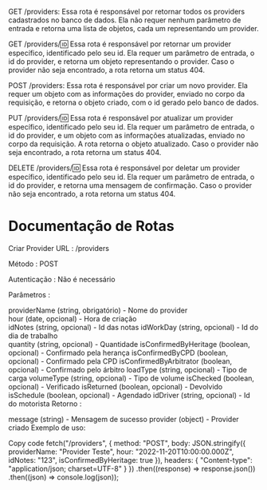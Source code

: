 GET /providers: Essa rota é responsável por retornar todos os providers cadastrados no banco de dados. Ela não requer nenhum parâmetro de entrada e retorna uma lista de objetos, cada um representando um provider.

GET /providers/:id: Essa rota é responsável por retornar um provider específico, identificado pelo seu id. Ela requer um parâmetro de entrada, o id do provider, e retorna um objeto representando o provider. Caso o provider não seja encontrado, a rota retorna um status 404.

POST /providers: Essa rota é responsável por criar um novo provider. Ela requer um objeto com as informações do provider, enviado no corpo da requisição, e retorna o objeto criado, com o id gerado pelo banco de dados.

PUT /providers/:id: Essa rota é responsável por atualizar um provider específico, identificado pelo seu id. Ela requer um parâmetro de entrada, o id do provider, e um objeto com as informações atualizadas, enviado no corpo da requisição. A rota retorna o objeto atualizado. Caso o provider não seja encontrado, a rota retorna um status 404.

DELETE /providers/:id: Essa rota é responsável por deletar um provider específico, identificado pelo seu id. Ela requer um parâmetro de entrada, o id do provider, e retorna uma mensagem de confirmação. Caso o provider não seja encontrado, a rota retorna um status 404.


<h1>Documentação de Rotas</h1>
Criar Provider
URL : /providers

Método : POST

Autenticação : Não é necessário

Parâmetros :

providerName (string, obrigatório) - Nome do provider  
hour (date, opcional) - Hora de criação  
idNotes (string, opcional) - Id das notas 
idWorkDay (string, opcional) - Id do dia de trabalho  
quantity (string, opcional) - Quantidade
isConfirmedByHeritage (boolean, opcional) - Confirmado pela herança
isConfirmedByCPD (boolean, opcional) - Confirmado pela CPD
isConfirmedByArbitrator (boolean, opcional) - Confirmado pelo árbitro
loadType (string, opcional) - Tipo de carga
volumeType (string, opcional) - Tipo de volume
isChecked (boolean, opcional) - Verificado
isReturned (boolean, opcional) - Devolvido
isSchedule (boolean, opcional) - Agendado
idDriver (string, opcional) - Id do motorista
Retorno :

message (string) - Mensagem de sucesso
provider (object) - Provider criado
Exemplo de uso:

Copy code
fetch("/providers", {
  method: "POST",
  body: JSON.stringify({
    providerName: "Provider Teste",
    hour: "2022-11-20T10:00:00.000Z",
    idNotes: "123",
    isConfirmedByHeritage: true
  }),
  headers: {
    "Content-type": "application/json; charset=UTF-8"
  }
})
  .then((response) => response.json())
  .then((json) => console.log(json));
